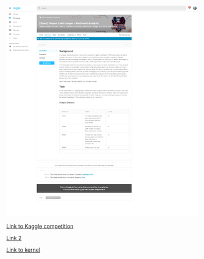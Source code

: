 ![Overview](Overview_o.png)

[Link to Kaggle competition](https://www.kaggle.com/c/shopee-sentiment-analysis)

[Link 2](https://www.kaggle.com/t/9a586e156f8d4782ac9bb7f40a1c07e0)

[Link to kernel](https://www.kaggle.com/rareloto/matrix-sentiment-analysis-xlm-roberta)
